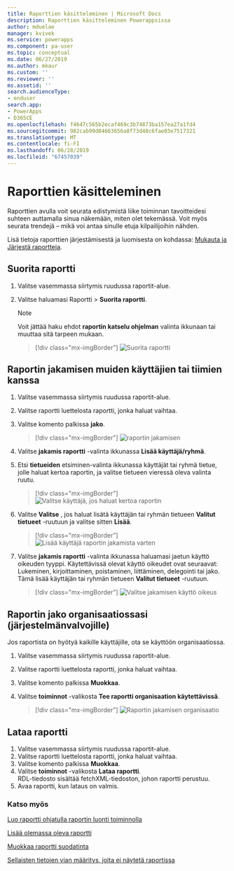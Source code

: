 ```yaml
---
title: Raporttien käsitteleminen | Microsoft Docs
description: Raporttien käsitteleminen Powerappsissa
author: mduelae
manager: kvivek
ms.service: powerapps
ms.component: pa-user
ms.topic: conceptual
ms.date: 06/27/2019
ms.author: mkaur
ms.custom: ''
ms.reviewer: ''
ms.assetid: ''
search.audienceType:
- enduser
search.app:
- PowerApps
- D365CE
ms.openlocfilehash: f4647c565b2ecaf469c3b74873ba157ea27a1fd4
ms.sourcegitcommit: 982cab99d84663656a8f73d48c6fae03e7517321
ms.translationtype: MT
ms.contentlocale: fi-FI
ms.lasthandoff: 06/28/2019
ms.locfileid: "67457039"
---
```

# <a name="work-with-reports"></a>Raporttien käsitteleminen

Raporttien avulla voit seurata edistymistä liike toiminnan tavoitteidesi suhteen auttamalla sinua näkemään, miten olet tekemässä. Voit myös seurata trendejä – mikä voi antaa sinulle etuja kilpailijoihin nähden.  

Lisä tietoja raporttien järjestämisestä ja luomisesta on kohdassa: [Mukauta ja Järjestä raportteja](https://docs.microsoft.com/powerapps/maker/model-driven-apps/add-reporting-to-app).
  
## <a name="run-a-report"></a>Suorita raportti  
  
1. Valitse vasemmassa siirtymis ruudussa raportit-alue. 
2. Valitse haluamasi Raportti > **Suorita raportti**.  
  
   > [!NOTE]
   >  Voit jättää haku ehdot **raportin katselu ohjelman** valinta ikkunaan tai muuttaa sitä tarpeen mukaan.  
   
   > [!div class="mx-imgBorder"]
   > ![Suorita raportti](media/report-run.png "Suorita raportti")
 
  
## <a name="share-a-report-with-other-users-or-teams"></a>Raportin jakamisen muiden käyttäjien tai tiimien kanssa    

1. Valitse vasemmassa siirtymis ruudussa raportit-alue.  
2. Valitse raportti luettelosta raportti, jonka haluat vaihtaa.  
3. Valitse komento palkissa **jako**.

   > [!div class="mx-imgBorder"]
   > ![raportin jakamisen](media/report-share.png "raportin jakamisen")
  
4. Valitse **jakamis raportti** -valinta ikkunassa **Lisää käyttäjä/ryhmä**.    
5. Etsi **tietueiden** etsiminen-valinta ikkunassa käyttäjät tai ryhmä tietue, jolle haluat kertoa raportin, ja valitse tietueen vieressä oleva valinta ruutu.

   > [!div class="mx-imgBorder"]
   > ![Valitse käyttäjä, jos haluat kertoa raportin](media/report-share1.png "Valitse käyttäjä, jolle raportti jaetaan")

6. Valitse **Valitse** , jos haluat lisätä käyttäjän tai ryhmän tietueen **Valitut tietueet** -ruutuun ja valitse sitten **Lisää**.

   > [!div class="mx-imgBorder"]
   > ![Lisää käyttäjä raportin jakamista varten](media/report-share2.png "Lisää käyttäjä raportin jakamiseen")
  
7. Valitse **jakamis raportti** -valinta ikkunassa haluamasi jaetun käyttö oikeuden tyyppi. Käytettävissä olevat käyttö oikeudet ovat seuraavat: Lukeminen, kirjoittaminen, poistaminen, liittäminen, delegointi tai jako. Tämä lisää käyttäjän tai ryhmän tietueen **Valitut tietueet** -ruutuun.

   > [!div class="mx-imgBorder"]
   > ![Valitse jakamisen käyttö oikeus](media/report-share3.png "Valitse jakamisen käyttö oikeus")
  

## <a name="share-a-report-with-your-organization-for-admins"></a>Raportin jako organisaatiossasi (järjestelmänvalvojille)
 Jos raportista on hyötyä kaikille käyttäjille, ota se käyttöön organisaatiossa.  

1. Valitse vasemmassa siirtymis ruudussa raportit-alue.  
2. Valitse raportti luettelosta raportti, jonka haluat vaihtaa.  
3. Valitse komento palkissa **Muokkaa**.  
4. Valitse **toiminnot** -valikosta **Tee raportti organisaation käytettävissä**.  
  
   > [!div class="mx-imgBorder"]
   > ![Raportin jakamisen organisaatio](media/report-share4.png "Raportin jakamisen organisaatio")

## <a name="download-a-report"></a>Lataa raportti

1. Valitse vasemmassa siirtymis ruudussa raportit-alue. 
2. Valitse raportti luettelosta raportti, jonka haluat vaihtaa.  
3. Valitse komento palkissa **Muokkaa**.  
4. Valitse **toiminnot** -valikosta **Lataa raportti**.  
RDL-tiedosto sisältää fetchXML-tiedoston, johon raportti perustuu.
5. Avaa raportti, kun lataus on valmis.





### <a name="see-also"></a>Katso myös

[Luo raportti ohjatulla raportin luonti toiminnolla](create-report-with-wizard.md)

[Lisää olemassa oleva raportti](add-existing-report.md)

[Muokkaa raportti suodatinta](edit-report-filter.md)

[Sellaisten tietojen vian määritys, joita ei näytetä raportissa](troubleshoot-reports.md)


